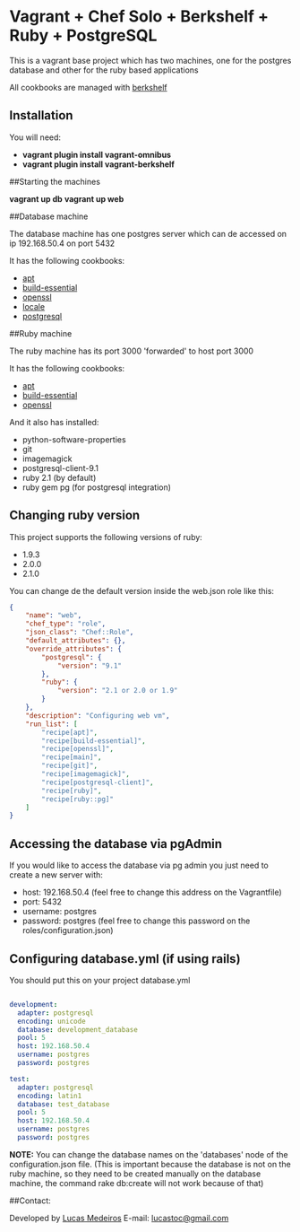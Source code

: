 # Vagrant + Chef Solo + Berkshelf + Ruby + PostgreSQL

This is a vagrant base project which has two machines, one for the postgres database and other for the ruby based applications

All cookbooks are managed with [berkshelf](https://github.com/berkshelf/berkshelf)

## Installation

You will need:

* **vagrant plugin install vagrant-omnibus**
* **vagrant plugin install vagrant-berkshelf**

##Starting the machines

**vagrant up db**
**vagrant up web**

##Database machine

The database machine has one postgres server which can de accessed on ip 192.168.50.4 on port 5432

It has the following cookbooks:

* [apt](http://community.opscode.com/cookbooks/apt)
* [build-essential](http://community.opscode.com/cookbooks/build-essential)
* [openssl](http://community.opscode.com/cookbooks/openssl)
* [locale](http://community.opscode.com/cookbooks/locale)
* [postgresql](http://community.opscode.com/cookbooks/postgresql)

##Ruby machine

The ruby machine has its port 3000 'forwarded' to host port 3000

It has the following cookbooks:

* [apt](http://community.opscode.com/cookbooks/apt)
* [build-essential](http://community.opscode.com/cookbooks/build-essential)
* [openssl](http://community.opscode.com/cookbooks/openssl)

And it also has installed:
 
* python-software-properties
* git
* imagemagick
* postgresql-client-9.1
* ruby 2.1 (by default)
* ruby gem pg (for postgresql integration)

## Changing ruby version

This project supports the following versions of ruby: 

* 1.9.3 
* 2.0.0 
* 2.1.0

You can change de the default version inside the web.json role like this:

```json
{
    "name": "web",
    "chef_type": "role",
    "json_class": "Chef::Role",
    "default_attributes": {},
    "override_attributes": {
        "postgresql": {
            "version": "9.1"
        },
        "ruby": {
            "version": "2.1 or 2.0 or 1.9"
        }
    },
    "description": "Configuring web vm",
    "run_list": [
        "recipe[apt]",
        "recipe[build-essential]",
        "recipe[openssl]",
        "recipe[main]",
        "recipe[git]",
        "recipe[imagemagick]",
        "recipe[postgresql-client]",
        "recipe[ruby]",
        "recipe[ruby::pg]"
    ]
}
```

## Accessing the database via pgAdmin

If you would like to access the database via pg admin you just need to create a new server with:

* host: 192.168.50.4 (feel free to change this address on the Vagrantfile)
* port: 5432
* username: postgres
* password: postgres (feel free to change this password on the roles/configuration.json)

## Configuring database.yml (if using rails)

You should put this on your project database.yml

```yaml

development:
  adapter: postgresql
  encoding: unicode
  database: development_database
  pool: 5
  host: 192.168.50.4
  username: postgres
  password: postgres  

test:
  adapter: postgresql
  encoding: latin1
  database: test_database
  pool: 5
  host: 192.168.50.4
  username: postgres
  password: postgres

```

**NOTE:** You can change the database names on the 'databases' node of the configuration.json file. (This is important because the database is not on the ruby machine, so they need to be created manually on the database machine, the command rake db:create will not work because of that)


##Contact:

Developed by [Lucas Medeiros](https://www.twitter.com/aspmedeiros)
E-mail: lucastoc@gmail.com

